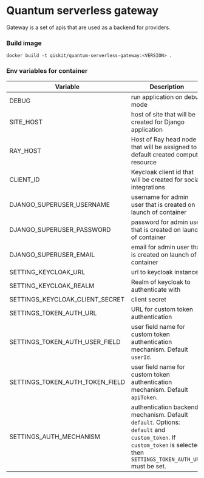 Quantum serverless gateway
==========================

Gateway is a set of apis that are used as a backend for providers.

### Build image

```shell
docker build -t qiskit/quantum-serverless-gateway:<VERSION> .
```

### Env variables for container

| Variable                        | Description                                                                                                                                                           |
|---------------------------------|-----------------------------------------------------------------------------------------------------------------------------------------------------------------------|
| DEBUG                           | run application on debug mode                                                                                                                                         |
| SITE_HOST                       | host of site that will be created for Django application                                                                                                              |
| RAY_HOST                        | Host of Ray head node that will be assigned to default created compute resource                                                                                       |
| CLIENT_ID                       | Keycloak client id that will be created for social integrations                                                                                                       |
| DJANGO_SUPERUSER_USERNAME       | username for admin user that is created on launch of container                                                                                                        |
| DJANGO_SUPERUSER_PASSWORD       | password for admin user that is created on launch of container                                                                                                        |
| DJANGO_SUPERUSER_EMAIL          | email for admin user that is created on launch of container                                                                                                           |
| SETTING_KEYCLOAK_URL            | url to keycloak instance                                                                                                                                              |
| SETTING_KEYCLOAK_REALM          | Realm of keycloak to authenticate with                                                                                                                                |
| SETTINGS_KEYCLOAK_CLIENT_SECRET | client secret                                                                                                                                                         |
| SETTINGS_TOKEN_AUTH_URL         | URL for custom token authentication                                                                                                                                   |
| SETTINGS_TOKEN_AUTH_USER_FIELD  | user field name for custom token authentication mechanism. Default `userId`.                                                                                          |
| SETTINGS_TOKEN_AUTH_TOKEN_FIELD | user field name for custom token authentication mechanism. Default `apiToken`.                                                                                        |
| SETTINGS_AUTH_MECHANISM         | authentication backend mechanism. Default `default`. Options: `default` and `custom_token`. If `custom_token` is selected then `SETTINGS_TOKEN_AUTH_URL` must be set. |
